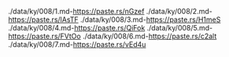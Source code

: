 ./data/ky/008/1.md-https://paste.rs/nGzef
./data/ky/008/2.md-https://paste.rs/lAsTF
./data/ky/008/3.md-https://paste.rs/H1meS
./data/ky/008/4.md-https://paste.rs/QiFok
./data/ky/008/5.md-https://paste.rs/FVtOo
./data/ky/008/6.md-https://paste.rs/c2alt
./data/ky/008/7.md-https://paste.rs/vEd4u
